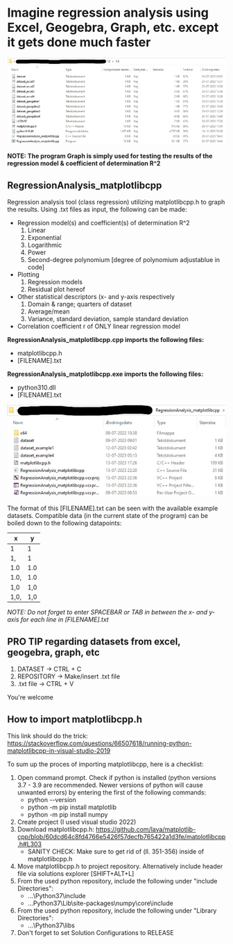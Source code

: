 # Imagine regression analysis using Excel, Geogebra, Graph, etc. except it gets done much faster

![Screenshot](Screenshots/Screenshot_1.0.jpg) 

**NOTE: The program Graph is simply used for testing the results of the regression model & coefficient of determination R^2**

## RegressionAnalysis_matplotlibcpp
Regression analysis tool (class regression) utilizing matplotlibcpp.h to graph the results.
Using .txt files as input, the following can be made:
  - Regression model(s) and coefficient(s) of determination R^2
     1. Linear
     2. Exponential
     3. Logarithmic
     4. Power
     5. Second-degree polynomium [degree of polynomium adjustablue in code]
 - Plotting
    1. Regression models
    2. Residual plot hereof
 - Other statistical descriptors (x- and y-axis respectively
    1. Domain & range; quarters of dataset
    2. Average/mean
    3. Variance, standard deviation, sample standard deviation
 - Correlation coefficient r of ONLY linear regression model

**RegressionAnalysis_matplotlibcpp.cpp imports the following files:**
- matplotlibcpp.h
- [FILENAME].txt

**RegressionAnalysis_matplotlibcpp.exe imports the following files:**
- python310.dll
- [FILENAME].txt

![Screenshot](Screenshots/Screenshot_repository.jpg) 

The format of this [FILENAME].txt can be seen with the available example datasets. Compatible data (in the current state of the program) can be boiled down to the following datapoints:

| **x**  | **y** |
| --- | --- |
| 1  | 1  |
| 1,  | 1  |
| 1.0  | 1.0  |
| 1.0,  | 1.0  |
| 1,0  | 1,0  |
| 1,0,  | 1,0  |

*NOTE: Do not forget to enter SPACEBAR or TAB in between the x- and y-axis for each line in [FILENAME].txt* 
## PRO TIP regarding datasets from excel, geogebra, graph, etc
1. DATASET -> CTRL + C
2. REPOSITORY -> Make/insert .txt file
3. .txt file -> CTRL + V

You're welcome
## How to import matplotlibcpp.h
This link should do the trick: https://stackoverflow.com/questions/66507618/running-python-matplotlibcpp-in-visual-studio-2019

To sum up the proces of importing matplotlibcpp, here is a checklist:
1. Open command prompt. Check if python is installed (python versions 3.7 - 3.9 are recommended. Newer versions of python will cause unwanted errors) by entering the first of the following commands:
   - python --version
   - python -m pip install matplotlib
   - python -m pip install numpy
2. Create project (I used visual studio 2022)
3. Download matplotlibcpp.h: https://github.com/lava/matplotlib-cpp/blob/60dcd64c8fd4766e5426f57decfb765422a1d3fe/matplotlibcpp.h#L303
   - SANITY CHECK: Make sure to get rid of  (ll. 351-356) inside of matplotlibcpp.h 
4. Move matplotlibcpp.h to project repository. Alternatively include header file via solutions explorer [SHIFT+ALT+L]
5. From the used python repository, include the following under "include Directories":
	- ...\Python37\include
	- ...Python37\Lib\site-packages\numpy\core\include
6. From the used python repository, include the following under "Library Directories":
	- ...\Python37\libs
7. Don't forget to set Solution Configurations to RELEASE
